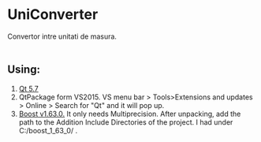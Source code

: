 # UniConverter
Convertor intre unitati de masura.<br />
<br />
## Using:<br />
1. [Qt 5.7](https://www.qt.io/download/)<br />
2. QtPackage form VS2015. VS menu bar > Tools>Extensions and updates > Online > Search for "Qt" and it will pop up.<br />
3. [Boost v1.63.0.](http://www.boost.org/users/download/) It only needs Multiprecision. After unpacking, add the path to the Addition Include Directories of the project. I had under C:/boost_1_63_0/ .<br />
